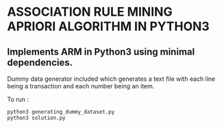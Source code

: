 # ASSOCIATION RULE MINING APRIORI ALGORITHM IN PYTHON3

## Implements ARM in Python3 using minimal dependencies.

Dummy data generator included which generates a text file with each line being a transaction and each number being an item.

To run :

```
python3 generating_dummy_dataset.py
python3 solution.py
```

